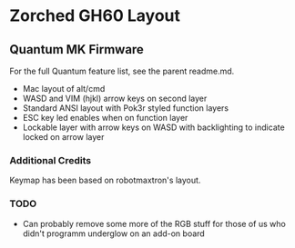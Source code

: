 Zorched GH60 Layout
=====================

## Quantum MK Firmware
For the full Quantum feature list, see the parent readme.md.

* Mac layout of alt/cmd
* WASD and VIM (hjkl) arrow keys on second layer
* Standard ANSI layout with Pok3r styled function layers
* ESC key led enables when on function layer
* Lockable layer with arrow keys on WASD with backlighting to indicate locked on arrow layer

### Additional Credits
Keymap has been based on robotmaxtron's layout.


### TODO

* Can probably remove some more of the RGB stuff for those of us who didn't programm underglow on an add-on board
